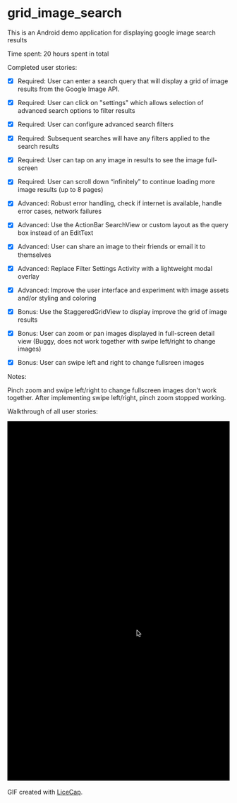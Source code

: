 grid_image_search
=================
This is an Android demo application for displaying google image search results

Time spent: 20 hours spent in total

Completed user stories:

 * [x] Required: User can enter a search query that will display a grid of image results from the Google Image API.
 * [x] Required: User can click on "settings" which allows selection of advanced search options to filter results
 * [x] Required: User can configure advanced search filters
 * [x] Required: Subsequent searches will have any filters applied to the search results
 * [x] Required: User can tap on any image in results to see the image full-screen
 * [x] Required: User can scroll down “infinitely” to continue loading more image results (up to 8 pages)
 * [x] Advanced: Robust error handling, check if internet is available, handle error cases, network failures
 * [x] Advanced: Use the ActionBar SearchView or custom layout as the query box instead of an EditText
 * [x] Advanced: User can share an image to their friends or email it to themselves
 * [x] Advanced: Replace Filter Settings Activity with a lightweight modal overlay
 * [x] Advanced: Improve the user interface and experiment with image assets and/or styling and coloring
 * [x] Bonus: Use the StaggeredGridView to display improve the grid of image results
 * [x] Bonus: User can zoom or pan images displayed in full-screen detail view (Buggy, does not work together with swipe left/right to change images)
 * [x] Bonus: User can swipe left and right to change fullsreen images


Notes:

Pinch zoom and swipe left/right to change fullscreen images don't work together. After implementing swipe left/right, pinch zoom stopped working.

Walkthrough of all user stories:

![Video Walkthrough](anim_grid_image_search.gif)

GIF created with [LiceCap](http://www.cockos.com/licecap/).
